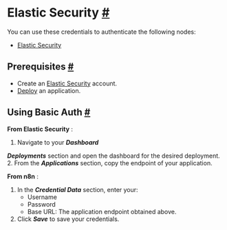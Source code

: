 


 Elastic Security
 [#](#elastic-security "Permanent link")
===========================================================



 You can use these credentials to authenticate the following nodes:
 


* [Elastic Security](/integrations/builtin/app-nodes/n8n-nodes-base.elasticsecurity/)



 Prerequisites
 [#](#prerequisites "Permanent link")
-----------------------------------------------------


* Create an
 [Elastic Security](https://www.elastic.co/security) 
 account.
* [Deploy](https://www.elastic.co/guide/en/cloud/current/ec-create-deployment.html) 
 an application.



 Using Basic Auth
 [#](#using-basic-auth "Permanent link")
-----------------------------------------------------------



**From Elastic Security** 
 :
 


1. Navigate to your
 ***Dashboard***
 >
 ***Deployments***
 section and open the dashboard for the desired deployment.
2. From the
 ***Applications***
 section, copy the endpoint of your application.



**From n8n** 
 :
 


1. In the
 ***Credential Data***
 section, enter your:
	* Username
	* Password
	* Base URL: The application endpoint obtained above.
2. Click
 ***Save***
 to save your credentials.




